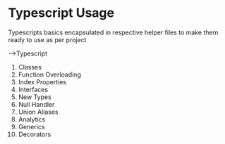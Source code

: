 # Typescript Usage

Typescripts basics encapsulated in respective helper files
to make them ready to use as per project

-->Typescript

1. Classes
2. Function Overloading
3. Index Properties
4. Interfaces
5. New Types
6. Null Handler
7. Union Aliases
8. Analytics
9. Generics
10. Decorators
